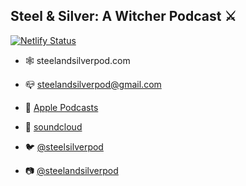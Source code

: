 ## Steel & Silver: A Witcher Podcast ⚔️

[![Netlify Status](https://api.netlify.com/api/v1/badges/574a3118-520c-4c31-8c19-cd4e0d7b9700/deploy-status)](https://app.netlify.com/sites/steelandsilverpod/deploys)

- 🕸️ steelandsilverpod.com
- 📪 steelandsilverpod@gmail.com

- 🎼 [Apple Podcasts](https://podcasts.apple.com/us/podcast/steel-silver-a-witcher-podcast/id1429308996)
- 🎹 [soundcloud](https://soundcloud.com/steelandsilverpod)

- 🐦 [@steelsilverpod](https://twitter.com/steelsilverpod)
- 📷 [@steelandsilverpod](https://www.instagram.com/steelandsilverpod/)
